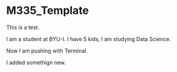 # M335_Template

This is a test. 

I am a student at BYU-I.  I have 5 kids, I am studying Data Science.

Now I am pushing with Terminal.

I added somethign new.